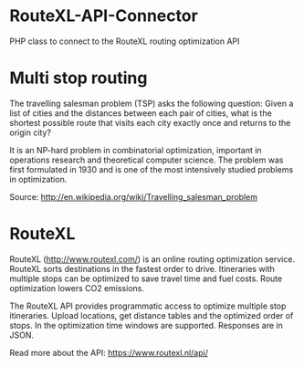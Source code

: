 # RouteXL-API-Connector

PHP class to connect to the RouteXL routing optimization API

# Multi stop routing

The travelling salesman problem (TSP) asks the following question: Given a list of cities and the 
distances between each pair of cities, what is the shortest possible route that visits each city 
exactly once and returns to the origin city?

It is an NP-hard problem in combinatorial optimization, important in operations research and 
theoretical computer science. The problem was first formulated in 1930 and is one of the most 
intensively studied problems in optimization.

Source: http://en.wikipedia.org/wiki/Travelling_salesman_problem

# RouteXL

RouteXL (http://www.routexl.com/) is an online routing optimization service. RouteXL sorts
destinations in the fastest order to drive. Itineraries with multiple stops can be optimized
to save travel time and fuel costs. Route optimization lowers CO2 emissions.

The RouteXL API provides programmatic access to optimize multiple stop itineraries. Upload locations, 
get distance tables and the optimized order of stops. In the optimization time windows are 
supported. Responses are in JSON.

Read more about the API: https://www.routexl.nl/api/
